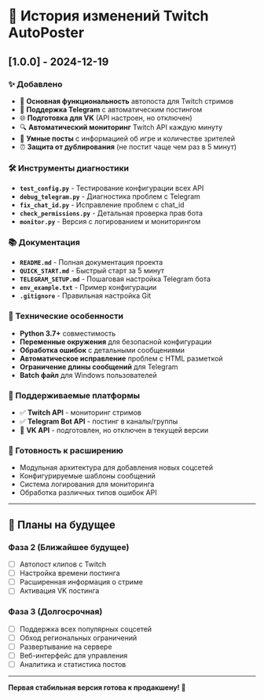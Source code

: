 # 📝 История изменений Twitch AutoPoster

## [1.0.0] - 2024-12-19

### ✨ Добавлено
- 🎥 **Основная функциональность** автопоста для Twitch стримов
- 📱 **Поддержка Telegram** с автоматическим постингом
- 🌐 **Подготовка для VK** (API настроен, но отключен)
- 🔍 **Автоматический мониторинг** Twitch API каждую минуту
- 📝 **Умные посты** с информацией об игре и количестве зрителей
- ⏰ **Защита от дублирования** (не постит чаще чем раз в 5 минут)

### 🛠 Инструменты диагностики
- **`test_config.py`** - Тестирование конфигурации всех API
- **`debug_telegram.py`** - Диагностика проблем с Telegram
- **`fix_chat_id.py`** - Исправление проблем с chat_id
- **`check_permissions.py`** - Детальная проверка прав бота
- **`monitor.py`** - Версия с логированием и мониторингом

### 📚 Документация
- **`README.md`** - Полная документация проекта
- **`QUICK_START.md`** - Быстрый старт за 5 минут
- **`TELEGRAM_SETUP.md`** - Пошаговая настройка Telegram бота
- **`env_example.txt`** - Пример конфигурации
- **`.gitignore`** - Правильная настройка Git

### 🔧 Технические особенности
- **Python 3.7+** совместимость
- **Переменные окружения** для безопасной конфигурации
- **Обработка ошибок** с детальными сообщениями
- **Автоматическое исправление** проблем с HTML разметкой
- **Ограничение длины сообщений** для Telegram
- **Batch файл** для Windows пользователей

### 🎯 Поддерживаемые платформы
- ✅ **Twitch API** - мониторинг стримов
- ✅ **Telegram Bot API** - постинг в каналы/группы
- 🔄 **VK API** - подготовлен, но отключен в текущей версии

### 🚀 Готовность к расширению
- Модульная архитектура для добавления новых соцсетей
- Конфигурируемые шаблоны сообщений
- Система логирования для мониторинга
- Обработка различных типов ошибок API

---

## 🔮 Планы на будущее

### Фаза 2 (Ближайшее будущее)
- [ ] Автопост клипов с Twitch
- [ ] Настройка времени постинга
- [ ] Расширенная информация о стриме
- [ ] Активация VK постинга

### Фаза 3 (Долгосрочная)
- [ ] Поддержка всех популярных соцсетей
- [ ] Обход региональных ограничений
- [ ] Развертывание на сервере
- [ ] Веб-интерфейс для управления
- [ ] Аналитика и статистика постов

---

**Первая стабильная версия готова к продакшену! 🎉**
